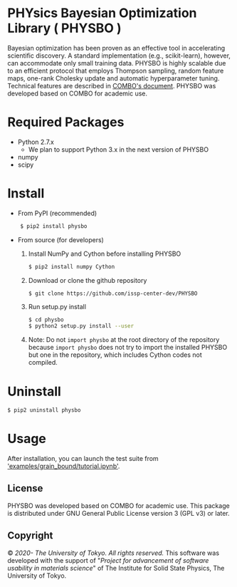 # PHYsics Bayesian Optimization Library ( PHYSBO )
Bayesian optimization has been proven as an effective tool in accelerating scientific discovery.
A standard implementation (e.g., scikit-learn), however, can accommodate only small training data.
PHYSBO is highly scalable due to an efficient protocol that employs Thompson sampling, random feature maps, one-rank Cholesky update and automatic hyperparameter tuning. Technical features are described in [COMBO's document](/docs/combo_document.pdf).
PHYSBO was developed based on COMBO for academic use.

# Required Packages ############################
* Python 2.7.x
    * We plan to support Python 3.x in the next version of PHYSBO
* numpy
* scipy

# Install ######################################
- From PyPI (recommended)
```bash
    $ pip2 install physbo
```

- From source (for developers)
    1. Install NumPy and Cython before installing PHYSBO
        ```bash
        $ pip2 install numpy Cython
        ```

    1. Download or clone the github repository
        ```
        $ git clone https://github.com/issp-center-dev/PHYSBO
        ```

    1. Run setup.py install
        ``` bash
        $ cd physbo
        $ python2 setup.py install --user
        ```

    1. Note: Do not `import physbo` at the root directory of the repository because `import physbo` does not try to import the installed PHYSBO but one in the repository, which includes Cython codes not compiled.

# Uninstall
```bash
$ pip2 uninstall physbo
```

# Usage
After installation, you can launch the test suite from ['examples/grain_bound/tutorial.ipynb'](examples/grain_bound/tutorial.ipynb).

## License
PHYSBO was developed based on COMBO for academic use.
This package is distributed under GNU General Public License version 3 (GPL v3) or later.

Copyright
---------

© *2020- The University of Tokyo. All rights reserved.*
This software was developed with the support of \"*Project for advancement of software usability in materials science*\" of The Institute for Solid State Physics, The University of Tokyo. 
